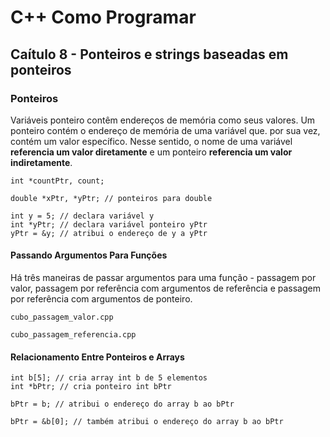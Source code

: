 # C++ Como Programar 

## Caítulo 8 - Ponteiros e strings baseadas em ponteiros

### Ponteiros

Variáveis ponteiro contêm endereços de memória como seus valores. Um ponteiro contém o endereço de memória de uma variável que. por sua vez, contém um valor específico.
Nesse sentido, o nome de uma variável __referencia um valor diretamente__ e um ponteiro __referencia um valor indiretamente__. 

```
int *countPtr, count;

double *xPtr, *yPtr; // ponteiros para double

int y = 5; // declara variável y
int *yPtr; // declara variável ponteiro yPtr
yPtr = &y; // atribui o endereço de y a yPtr
```

#### Passando Argumentos Para Funções

Há três maneiras de passar argumentos para uma função - passagem por valor, passagem por referência com argumentos de referência e passagem por referência com argumentos de ponteiro. 

```
cubo_passagem_valor.cpp

cubo_passagem_referencia.cpp
```

#### Relacionamento Entre Ponteiros e Arrays 

```
int b[5]; // cria array int b de 5 elementos
int *bPtr; // cria ponteiro int bPtr 

bPtr = b; // atribui o endereço do array b ao bPtr 

bPtr = &b[0]; // também atribui o endereço do array b ao bPtr 
```